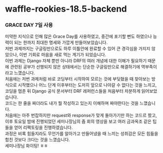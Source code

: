 # waffle-rookies-18.5-backend

### GRACE DAY 7일 사용

미약한 지식으로 인해 많은 Grace Day를 사용하였고, 중간에 포기할 뻔도 하였으나 능력이 되는 한까지 최대한 명세와 가깝게 만들어보았습니다.  
저번 과제까지는 구글링만으로도 하루 이틀안에 완료할 수 있어 큰 경각심을 가지지 않았으나, 이번 기회로 마음을 새로 먹는 계기가 되었습니다.  
이번 과제는 Django 자체 뿐만 아니라 DRF의 여러 개념에 대한 이해가 필요하기 때문에 관련된 공부가 선행되지 않은 상태에서는 단순한 구글링만으로 해결하기에 역부족이라고 느꼈습니다.  
처음에는 저번 과제처럼 바로 코딩부터 시작하여 모르는 것에 부딪혔을 때 찾아보는 방식으로 시작했으나 어느 단계 이후부터는 도저히 앞으로 나아갈 수 없다는 것을 느끼고, 코딩을 멈춘 뒤 Django 공식 문서부터 DRF 레퍼런스들을 처음부터 차분하게 읽어보았습니다.  
코드는 한 줄을 짜더라도 내가 뭘 작성하고 있는지 이해하며 짜야한다는 것을 느꼈습니다.  
처음에는 아주 번잡하지만 request와 response가 맞게 돌아가기만 하는 코드르 짰고, 이후 토요일 밤에 진행되었던 세미나장님의 줌 회의 영상을 보고 여러 금과옥조 같은 팁들을 얻어 리팩토링을 진행하였습니다.  
과정은 비록 힘들지라도 무언가를 알아가고 만들어냈을 때 느끼는 성취감은 모든 힘듦을 합친 것보다 크다는 것을 느꼈습니다.  
세미나장님 화이팅! ㅎㅎ  
